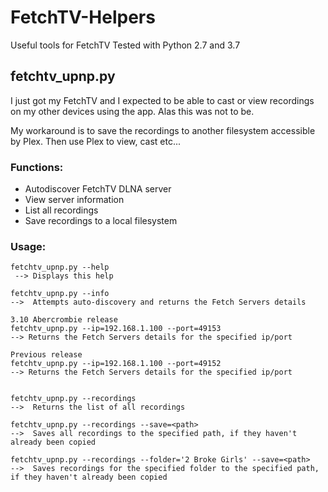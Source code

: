 # FetchTV-Helpers
Useful tools for FetchTV
Tested with Python 2.7 and 3.7

## fetchtv_upnp.py
I just got my FetchTV and I expected to be able to cast or view recordings on my other devices using the app.
Alas this was not to be.

My workaround is to save the recordings to another filesystem accessible by Plex.
Then use Plex to view, cast etc...

### Functions:
- Autodiscover FetchTV DLNA server
- View server information
- List all recordings
- Save recordings to a local filesystem

### Usage:
```
fetchtv_upnp.py --help
 --> Displays this help

fetchtv_upnp.py --info
-->  Attempts auto-discovery and returns the Fetch Servers details

3.10 Abercrombie release
fetchtv_upnp.py --ip=192.168.1.100 --port=49153
--> Returns the Fetch Servers details for the specified ip/port

Previous release
fetchtv_upnp.py --ip=192.168.1.100 --port=49152
--> Returns the Fetch Servers details for the specified ip/port


fetchtv_upnp.py --recordings
-->  Returns the list of all recordings

fetchtv_upnp.py --recordings --save=<path>
-->  Saves all recordings to the specified path, if they haven't already been copied

fetchtv_upnp.py --recordings --folder='2 Broke Girls' --save=<path>
-->  Saves recordings for the specified folder to the specified path, if they haven't already been copied
